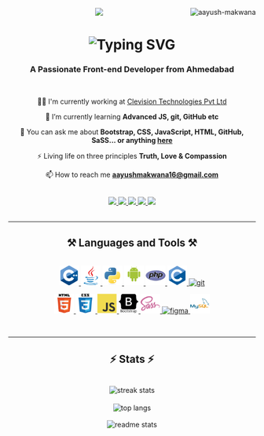 <img
  align="right"
  src="https://komarev.com/ghpvc/?username=aayush-makwana&label=Visitors&color=0e75b6&style=flat" alt="aayush-makwana"
/>
<div id="header" align="center">
  <img src="https://media.giphy.com/media/M9gbBd9nbDrOTu1Mqx/giphy.gif" width="100"/>
</div>
<h1 align="center">
  <img
    src="https://readme-typing-svg.demolab.com?font=Righteous&size=35&center=true&vCenter=true&width=500&height=70&duration=4000&lines=Hello+There!+%F0%9F%91%8B;I'm+Aayush+Makwana!" alt="Typing SVG"
  />
</h1>

<h3 align="center">A Passionate Front-end Developer from Ahmedabad</h3>

<br />

<div align="center">

👨‍💻 I'm currently working at [Clevision Technologies Pvt Ltd](http://clevision.net/)

🌱 I’m currently learning **Advanced JS, git, GitHub etc**

💬 You can ask me about **Bootstrap, CSS, JavaScript, HTML, GitHub, SaSS... or anything [here](https://github.com/aayush-makwana/aayush-makwana/issues)**

⚡ Living life on three principles **Truth, Love & Compassion**

📫 How to reach me **aayushmakwana16@gmail.com**

 </div>
<br/>
<div align="center">
  <a href="mailto:aayushmakwana16@gmail.com">
    <img
      src="https://img.shields.io/badge/Gmail-333333?style=for-the-badge&logo=gmail&logoColor=red"
    />
  </a>
  <a href="https://www.linkedin.com/in/aayushmakwana16/">
    <img
      src="https://img.shields.io/badge/LinkedIn-0077B5?style=for-the-badge&logo=linkedin&logoColor=white"
    />
  </a>
  <a href="https://www.instagram.com/aayush_makwana16/">
    <img
      src="https://img.shields.io/badge/Instagram-9531ff?style=for-the-badge&logo=instagram&logoColor=white"
    />
  </a>
    <a href="https://www.facebook.com/aayush.makwana.524">
    <img
      src="https://img.shields.io/badge/Facebook-4267B2?style=for-the-badge&logo=facebook&logoColor=white"
    />
  </a>
  <a href="https://www.youtube.com/@tutorialsbyfreak">
    <img
      src="https://img.shields.io/badge/YouTube-ff2f2f?style=for-the-badge&logo=youtube&logoColor=white"
    />
  </a>
</div>
<br />
<hr/>

<h2 align="center">⚒️ Languages and Tools ⚒️</h2>
<br />
<div align="center">
  <a href="https://www.w3schools.com/cpp/" target="_blank" rel="noreferrer"> <img src="https://raw.githubusercontent.com/devicons/devicon/master/icons/cplusplus/cplusplus-original.svg" alt="cplusplus" width="40" height="40"/> </a>
  <a href="https://www.java.com" target="_blank" rel="noreferrer"> <img src="https://raw.githubusercontent.com/devicons/devicon/master/icons/java/java-original.svg" alt="java" width="40" height="40"/> </a>
  <a href="https://www.python.org" target="_blank" rel="noreferrer"> <img src="https://raw.githubusercontent.com/devicons/devicon/master/icons/python/python-original.svg" alt="python" width="40" height="40"/> </a>
  <a href="https://developer.android.com" target="_blank" rel="noreferrer"> <img src="https://raw.githubusercontent.com/devicons/devicon/master/icons/android/android-original-wordmark.svg" alt="android" width="40" height="40"/> </a> 
  <a href="https://www.php.net" target="_blank" rel="noreferrer"> <img src="https://raw.githubusercontent.com/devicons/devicon/master/icons/php/php-original.svg" alt="php" width="40" height="40"/> </a>
  <a href="https://www.cprogramming.com/" target="_blank" rel="noreferrer"> <img src="https://raw.githubusercontent.com/devicons/devicon/master/icons/c/c-original.svg" alt="c" width="40" height="40"/> </a>
  <a href="https://git-scm.com/" target="_blank" rel="noreferrer"> <img src="https://www.vectorlogo.zone/logos/git-scm/git-scm-icon.svg" alt="git" width="40" height="40"/> </a>
  
  <a href="https://www.w3.org/html/" target="_blank" rel="noreferrer"> <img src="https://raw.githubusercontent.com/devicons/devicon/master/icons/html5/html5-original-wordmark.svg" alt="html5" width="40" height="40"/> </a>
  <a href="https://www.w3schools.com/css/" target="_blank" rel="noreferrer"> <img src="https://raw.githubusercontent.com/devicons/devicon/master/icons/css3/css3-original-wordmark.svg" alt="css3" width="40" height="40"/> </a>
  <a href="https://developer.mozilla.org/en-US/docs/Web/JavaScript" target="_blank" rel="noreferrer"> <img src="https://raw.githubusercontent.com/devicons/devicon/master/icons/javascript/javascript-original.svg" alt="javascript" width="40" height="40"/> </a>
  <a href="https://getbootstrap.com" target="_blank" rel="noreferrer"> <img src="https://raw.githubusercontent.com/devicons/devicon/master/icons/bootstrap/bootstrap-plain-wordmark.svg" alt="bootstrap" width="40" height="40"/> </a> 
  <a href="https://sass-lang.com" target="_blank" rel="noreferrer"> <img src="https://raw.githubusercontent.com/devicons/devicon/master/icons/sass/sass-original.svg" alt="sass" width="40" height="40"/> </a>
  <a href="https://www.figma.com/" target="_blank" rel="noreferrer"> <img src="https://www.vectorlogo.zone/logos/figma/figma-icon.svg" alt="figma" width="40" height="40"/> </a>
  <a href="https://www.mysql.com/" target="_blank" rel="noreferrer"> <img src="https://raw.githubusercontent.com/devicons/devicon/master/icons/mysql/mysql-original-wordmark.svg" alt="mysql" width="40" height="40"/> </a>
</div>

<br />

<hr/>
<h2 align="center">⚡ Stats ⚡</h2>
<br/>

<div align="center">
  <img width=500 src="https://streak-stats.demolab.com/?user=aayush-makwana&count_private=true&theme=react&border_radius=10" alt="streak stats"/>
</div>
<br/>

<div align="center">
  <img width=400 align="center" src="https://github-readme-stats-shvm-09.vercel.app/api/top-langs/?username=aayush-makwana&langs_count=8&layout=compact&theme=react&border_radius=10&size_weight=0.5&count_weight=0.5" alt="top langs" />
</div>
<br/>

<div align="center">
  <img width=350 src="https://github-readme-stats-three-pi-63.vercel.app/api?username=aayush-makwana&count_private=true&show_icons=true&theme=react&rank_icon=github&border_radius=10" alt="readme stats" />
</div>
